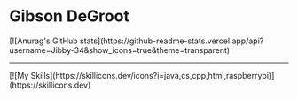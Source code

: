 <h1> Gibson DeGroot </h1>
[![Anurag's GitHub stats](https://github-readme-stats.vercel.app/api?username=Jibby-34&show_icons=true&theme=transparent)
<hr>
[![My Skills](https://skillicons.dev/icons?i=java,cs,cpp,html,raspberrypi)](https://skillicons.dev)

